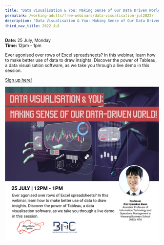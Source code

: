 ```yaml
---
title: "Data Visualisation & You: Making Sense of Our Data Driven World!"
permalink: /working-adults/free-webinars/data-visualisation-jul2022/
description: "Data Visualisation & You: Making Sense of Our Data Driven World!"
third_nav_title: 2022 Jul
---
```


**Date:** 25 July, Monday
<br> **Time:** 12pm - 1pm

Ever agonised over rows of Excel spreadsheets? In this webinar, learn how to make better use of data to draw insights. Discover the power of Tableau, a data visualisation software, as we take you through a live demo in this session. 

[Sign up here!](https://go.gov.sg/wa-tableau-jul22)

![free webinars on data visualisation for working adults](/images/Jul%202022/25%20Jul_WA.jpeg)